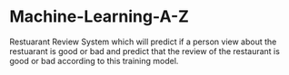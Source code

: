# Machine-Learning-A-Z
Restuarant Review System which will predict if a person view about the restuarant is good or bad and predict that the review of the restaurant is good or bad according to this training model.
